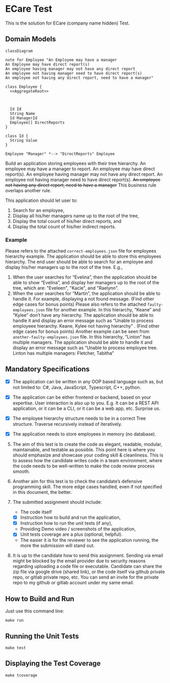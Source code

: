 # ECare Test

This is the solution for ECare (company name hidden) Test.

## Domain Models

```mermaid
classDiagram

note for Employee "An Employee may have a manager
An Employee may have direct report(s)
An employee having manager may not have any direct report
An employee not having manager need to have direct report(s)
An employee not having any direct report, need to have a manager"

class Employee {
  <<AggregateRoot>>



  Id Id
  String Name
  Id ManagerId
  Employee[] DirectReports
}

class Id {
  String Value
}

Employee "Manager" *--> "DirectReports" Employee

```

Build an application storing employees with their tree hierarchy. An employee may have a manager
to report. An employee may have direct report(s). An employee having manager may not have any
direct report. An employee not having manager need to have direct report(s). ~~An employee not
having any direct report, need to have a manager~~ This business rule overlaps another rule.

This application should let user to:

1. Search for an employee,
2. Display all his/her managers name up to the root of the tree,
3. Display the total count of his/her direct reports, and
4. Display the total count of his/her indirect reports.

### Example

Please refers to the attached `correct-employees.json` file for employees hierarchy example. The
application should be able to store this employees hierarchy. The end user should be able to search
for an employee and display his/her managers up to the root of the tree. E.g.,

1. When the user searches for “Evelina”, then the application should be able to show “Evelina”,
   and display her managers up to the root of the tree, which are: "Eveleen", "Kacie", and
   "Raelynn".
2. When the user searches for “Martin”, the application should be able to handle it. For
   example, displaying a not found message. (Find other edge cases for bonus points)
   Please also refers to the attached `faulty-employees.json` file for another example. In this hierarchy,
   “Keane” and “Kylee” don’t have any hierarchy. The application should be able to handle it and display
   an error message such as “Unable to process employeee hierarchy. Keane, Kylee not having
   hierarchy”
   . (Find other edge cases for bonus points)
   Another example can be seen from `another-faulty-employees.json` file. In this hierarchy, “Linton”
   has multiple managers. The application should be able to handle it and display an error message
   such as “Unable to process employee tree. Linton has multiple managers: Fletcher, Tabitha”

## Mandatory Specifications

- [x] The application can be written in any OOP based language such as, but not limited to: C#, Java,
      JavaScript, Typescript, C++, python.
- [x] The application can be either frontend or backend, based on your expertise. User interaction
      is also up to you. E.g. It can be a REST API application, or it can be a CLI, or it can be a web app,
      etc. Surprise us.

- [x] The employee hierarchy structure needs to be in a correct Tree structure. Traverse recursively
      instead of iteratively.

- [x] The application needs to store employees in memory (no database).

5. The aim of this test is to create the code as elegant, readable, modular, maintainable, and
   testable as possible. This point here is where you should emphasize and showcase your coding
   skill & cleanliness. This is to assess how the candidate writes code in a team environment,
   where the code needs to be well-written to make the code review process smooth.
6. Another aim for this test is to check the candidate’s defensive programming skill. The more
   edge cases handled, even if not specified in this document, the better.
7. The submitted assignment should include:

   - The code itself
   - [x] Instruction how to build and run the application,
   - [x] Instruction how to run the unit tests (if any),
   - Providing Demo video / screenshots of the application,
   - [x] Unit tests coverage are a plus (optional, helpful).
   - The easier it is for the reviewer to see the application running, the more the submission will stand out.

8. It is up to the candidate how to send this assignment. Sending via email might be blocked by
   the email provider due to security reasons regarding uploading a code file or executable.
   Candidate can share the zip file via google drive (shared link), or the code itself via github
   private repo, or gitlab private repo, etc. You can send an invite for the private repo to my
   github or gitlab account under my same email.

## How to Build and Run

Just use this command line:

```
make run
```

## Running the Unit Tests

```
make test
```

## Displaying the Test Coverage

```
make tcoverage
```
